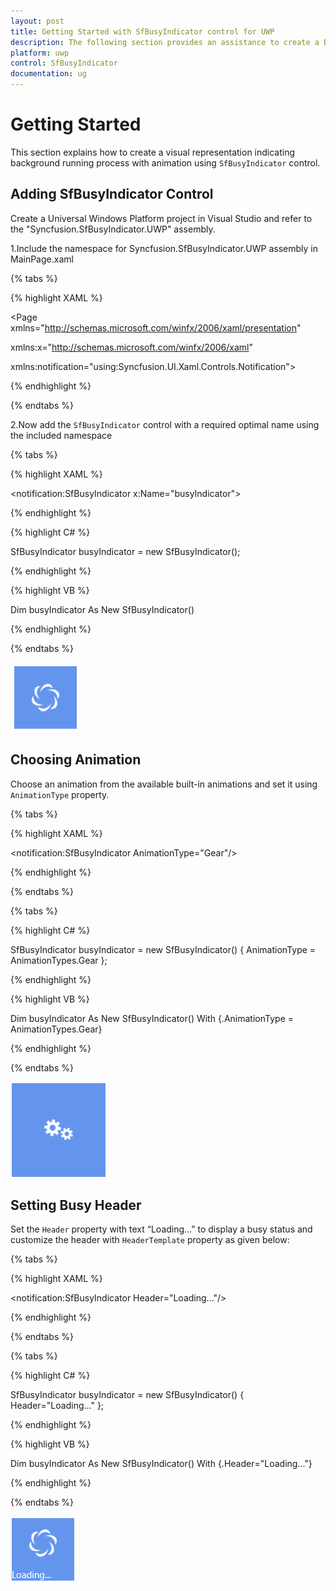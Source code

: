 ```yaml
---
layout: post
title: Getting Started with SfBusyIndicator control for UWP
description: The following section provides an assistance to create a Busy Indicator in application and to configure it.
platform: uwp
control: SfBusyIndicator
documentation: ug
---
```


# Getting Started

This section explains how to create a visual representation indicating background running process with animation using `SfBusyIndicator` control.

## Adding SfBusyIndicator Control


Create a Universal Windows Platform project in Visual Studio and refer to the "Syncfusion.SfBusyIndicator.UWP" assembly.

1.Include the namespace for Syncfusion.SfBusyIndicator.UWP assembly in MainPage.xaml

{% tabs %}

{% highlight XAML %}
 
<Page xmlns="http://schemas.microsoft.com/winfx/2006/xaml/presentation"

xmlns:x="http://schemas.microsoft.com/winfx/2006/xaml"

xmlns:notification="using:Syncfusion.UI.Xaml.Controls.Notification">

{% endhighlight %}

{% endtabs %}

2.Now add the `SfBusyIndicator` control with a required optimal name using the included namespace

{% tabs %}

{% highlight XAML %}

<notification:SfBusyIndicator x:Name="busyIndicator">

{% endhighlight %}

{% highlight C# %}

SfBusyIndicator busyIndicator = new SfBusyIndicator();

{% endhighlight %}

{% highlight VB %}

Dim busyIndicator As New SfBusyIndicator()

{% endhighlight %}

{% endtabs %}

![Animation Winmil](SfBusyIndicator1/Winrt.png)

## Choosing Animation

Choose an animation from the available built-in animations and set it using `AnimationType` property.

{% tabs %}

{% highlight XAML %}
 
<Grid Background="CornFlowerBlue"/>

<notification:SfBusyIndicator AnimationType="Gear"/>

</Grid>

{% endhighlight %}

{% endtabs %}

{% tabs %}

{% highlight C# %}
 
SfBusyIndicator busyIndicator = new SfBusyIndicator() { AnimationType = AnimationTypes.Gear };

{% endhighlight %}

{% highlight VB %}
 
Dim busyIndicator As New SfBusyIndicator() With {.AnimationType = AnimationTypes.Gear}

{% endhighlight %}

{% endtabs %}

![Animation Gear](SfBusyIndicator1/Gear.png)

## Setting Busy Header

Set the `Header` property with text “Loading…” to display a busy status and customize the header with `HeaderTemplate` property as given below:

{% tabs %}

{% highlight XAML %}
 
<Grid Background="CornFlowerBlue"/>

<notification:SfBusyIndicator Header="Loading..."/>

</Grid>

{% endhighlight %}

{% endtabs %}

{% tabs %}

{% highlight C# %}
 
SfBusyIndicator busyIndicator = new SfBusyIndicator() { Header="Loading..." };

{% endhighlight %}

{% highlight VB %}
 
 Dim busyIndicator As New SfBusyIndicator() With {.Header="Loading..."}

{% endhighlight %}

{% endtabs %}

![Provide the Header Text](SfBusyIndicator1/Load.png)

 